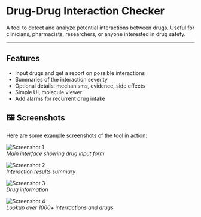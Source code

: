 # Drug-Drug Interaction Checker

A tool to detect and analyze potential interactions between drugs. Useful for clinicians, pharmacists, researchers, or anyone interested in drug safety.

---

## Features

- Input drugs and get a report on possible interactions  
- Summaries of the interaction severity  
- Optional details: mechanisms, evidence, side effects
- Simple UI, molecule viewer
- Add alarms for recurrent drug intake


## 🖼️ Screenshots

Here are some example screenshots of the tool in action:

![Screenshot 1](Screenshots/home.png)  
*Main interface showing drug input form*

![Screenshot 2](Screenshots/Danger.png)  
*Interaction results summary*

![Screenshot 3](Screenshots/Drug_info.png)  
*Drug information*

![Screenshot 4](Screenshots/Lookup.png)  
*Lookup over 1000+ interractions and drugs*

